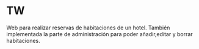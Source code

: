 # TW
Web para realizar reservas de habitaciones de un hotel. También implementada la parte de administración para poder añadir,editar y borrar habitaciones. 
